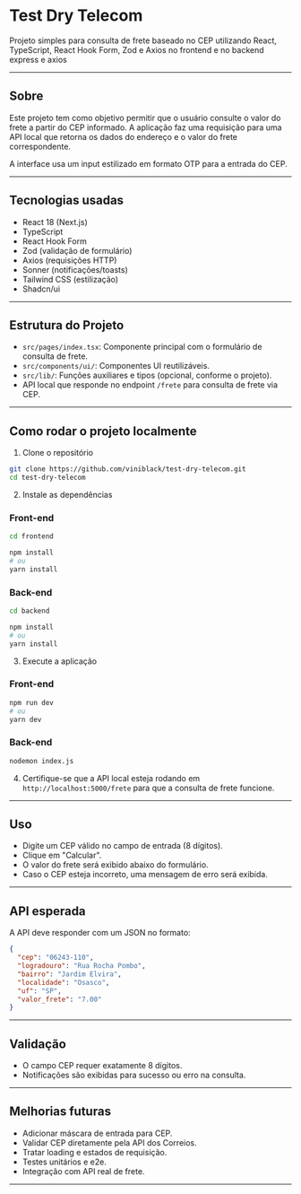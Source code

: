 # Test Dry Telecom

Projeto simples para consulta de frete baseado no CEP utilizando React, TypeScript, React Hook Form, Zod e Axios no frontend
e no backend express e axios

---

## Sobre

Este projeto tem como objetivo permitir que o usuário consulte o valor do frete a partir do CEP informado. A aplicação faz uma requisição para uma API local que retorna os dados do endereço e o valor do frete correspondente.

A interface usa um input estilizado em formato OTP para a entrada do CEP.

---

## Tecnologias usadas

- React 18 (Next.js)
- TypeScript
- React Hook Form
- Zod (validação de formulário)
- Axios (requisições HTTP)
- Sonner (notificações/toasts)
- Tailwind CSS (estilização)
- Shadcn/ui

---

## Estrutura do Projeto

- `src/pages/index.tsx`: Componente principal com o formulário de consulta de frete.
- `src/components/ui/`: Componentes UI reutilizáveis.
- `src/lib/`: Funções auxiliares e tipos (opcional, conforme o projeto).
- API local que responde no endpoint `/frete` para consulta de frete via CEP.

---

## Como rodar o projeto localmente

1. Clone o repositório

```bash
git clone https://github.com/viniblack/test-dry-telecom.git
cd test-dry-telecom
```

2. Instale as dependências
###  Front-end

```bash
cd frontend

npm install
# ou
yarn install
```

### Back-end

```bash
cd backend

npm install
# ou
yarn install
```

3. Execute a aplicação
### Front-end

```bash
npm run dev
# ou
yarn dev
```

### Back-end
```bash
nodemon index.js
```

4. Certifique-se que a API local esteja rodando em `http://localhost:5000/frete` para que a consulta de frete funcione.

---

## Uso

- Digite um CEP válido no campo de entrada (8 dígitos).
- Clique em "Calcular".
- O valor do frete será exibido abaixo do formulário.
- Caso o CEP esteja incorreto, uma mensagem de erro será exibida.

---

## API esperada

A API deve responder com um JSON no formato:

```json
{
  "cep": "06243-110",
  "logradouro": "Rua Rocha Pombo",
  "bairro": "Jardim Elvira",
  "localidade": "Osasco",
  "uf": "SP",
  "valor_frete": "7.00"
}
```

---

## Validação

- O campo CEP requer exatamente 8 dígitos.
- Notificações são exibidas para sucesso ou erro na consulta.

---

## Melhorias futuras

- Adicionar máscara de entrada para CEP.
- Validar CEP diretamente pela API dos Correios.
- Tratar loading e estados de requisição.
- Testes unitários e e2e.
- Integração com API real de frete.

---
